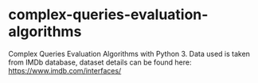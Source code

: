 # complex-queries-evaluation-algorithms
Complex Queries Evaluation Algorithms with Python 3.
Data used is taken from IMDb database, dataset details can be found here: <a>https://www.imdb.com/interfaces/</a>
